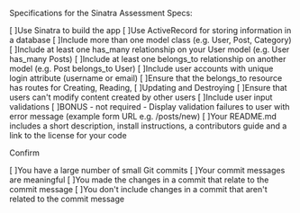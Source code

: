 Specifications for the Sinatra Assessment Specs:

 [ ]Use Sinatra to build the app
 [ ]Use ActiveRecord for storing information in a database
 [ ]Include more than one model class (e.g. User, Post, Category)
 [ ]Include at least one has_many relationship on your User model (e.g.   User has_many Posts)
 [ ]Include at least one belongs_to relationship on another model (e.g. Post belongs_to User)
 [ ]Include user accounts with unique login attribute (username or email)
 [ ]Ensure that the belongs_to resource has routes for Creating, Reading, [ ]Updating and Destroying
 [ ]Ensure that users can't modify content created by other users
 [ ]Include user input validations
 [ ]BONUS - not required - Display validation failures to user with error message (example form URL e.g. /posts/new)
 [ ]Your README.md includes a short description, install instructions, a contributors guide and a link to the license for your code

Confirm

 [ ]You have a large number of small Git commits
 [ ]Your commit messages are meaningful
 [ ]You made the changes in a commit that relate to the commit message
 [ ]You don't include changes in a commit that aren't related to the commit message
